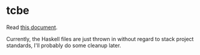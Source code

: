 # tcbe
Read [this document](https://github.com/AndrasKovacs/tcbe/blob/master/nosubst.md). 

Currently, the Haskell files are just thrown in without regard to stack project standards, I'll probably do some cleanup later.
